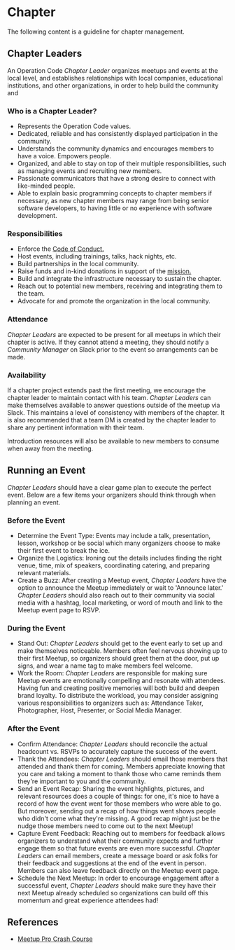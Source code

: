 # Chapter
The following content is a guideline for chapter management.

## Chapter Leaders

An Operation Code *Chapter Leader* organizes meetups and events at the local level, and establishes relationships with local companies, educational institutions, and other organizations, in order to help build the community and 

### Who is a Chapter Leader?

* Represents the Operation Code values.
* Dedicated, reliable and has consistently displayed participation in the community.
* Understands the community dynamics and encourages members to have a voice. Empowers people.
* Organized, and able to stay on top of their multiple responsibilities, such as managing events and recruiting new members.
* Passionate communicators that have a strong desire to connect with like-minded people.
* Able to explain basic programming concepts to chapter members if necessary, as new chapter members may range from being senior software developers, to having little or no experience with software development. 

### Responsibilities
* Enforce the [Code of Conduct.](https://github.com/OperationCode/mentorship/blob/master/CODE-OF-CONDUCT.md)
* Host events, including trainings, talks, hack nights, etc.
* Build partnerships in the local community.
* Raise funds and in-kind donations in support of the [mission.](https://github.com/OperationCode/board/blob/master/proposals/STRATEGIC-POLICY.md)
* Build and integrate the infrastructure necessary to sustain the chapter.
* Reach out to potential new members, receiving and integrating them to the team.
* Advocate for and promote the organization in the local community.

### Attendance
*Chapter Leaders* are expected to be present for all meetups in which their chapter is active. If they cannot attend a meeting, they should notify a *Community Manager* on Slack prior to the event so arrangements can be made.

### Availability
If a chapter project extends past the first meeting, we encourage the chapter leader to maintain contact with his team. *Chapter Leaders* can make themselves available to answer questions outside of the meetup via Slack. This maintains a level of consistency with members of the chapter.  It is also recommended that a team DM is created by the chapter leader to share any pertinent information with their team.

Introduction resources will also be available to new members to consume when away from the meeting.

## Running an Event
*Chapter Leaders* should have a clear game plan to execute the perfect event. Below are a few items your organizers should think through when planning an event.

### Before the Event
* Determine the Event Type: Events may include a talk, presentation, lesson, workshop or be social which many organizers choose to make their first event to break the ice.
* Organize the Logistics: Ironing out the details includes finding the right venue, time, mix of speakers, coordinating catering, and preparing relevant materials.
* Create a Buzz: After creating a Meetup event, *Chapter Leaders* have the option to announce the Meetup immediately or wait to 'Announce later.' *Chapter Leaders* should also reach out to their community via social media with a hashtag, local marketing, or word of mouth and link to the Meetup event page to RSVP.

### During the Event
* Stand Out: *Chapter Leaders* should get to the event early to set up and make themselves noticeable. Members often feel nervous showing up to their first Meetup, so organizers should greet them at the door, put up signs, and wear a name tag to make members feel welcome.
* Work the Room: *Chapter Leaders* are responsible for making sure Meetup events are emotionally compelling and resonate with attendees. Having fun and creating positive memories will both build and deepen brand loyalty. To distribute the workload, you may consider assigning various responsibilities to organizers such as: Attendance Taker, Photographer, Host, Presenter, or Social Media Manager.

### After the Event
* Confirm Attendance: *Chapter Leaders* should reconcile the actual headcount vs. RSVPs to accurately capture the success of the event.
* Thank the Attendees: *Chapter Leaders* should email those members that attended and thank them for coming. Members appreciate knowing that you care and taking a moment to thank those who came reminds them they're important to you and the community.
* Send an Event Recap: Sharing the event highlights, pictures, and relevant resources does a couple of things: for one, it's nice to have a record of how the event went for those members who were able to go. But moreover, sending out a recap of how things went shows people who didn't come what they're missing. A good recap might just be the nudge those members need to come out to the next Meetup!
* Capture Event Feedback: Reaching out to members for feedback allows organizers to understand what their community expects and further engage them so that future events are even more successful. *Chapter Leaders* can email members, create a message board or ask folks for their feedback and suggestions at the end of the event in person. Members can also leave feedback directly on the Meetup event page.
* Schedule the Next Meetup: In order to encourage engagement after a successful event, *Chapter Leaders* should make sure they have their next Meetup already scheduled so organizations can build off this momentum and great experience attendees had!

## References
* [Meetup Pro Crash Course](https://gallery.mailchimp.com/ca614c4bccc9915eed5a73d61/files/67174235-eb2c-4af1-b054-840115421b87/Meetup_Pro_Crash_Course.pdf)
